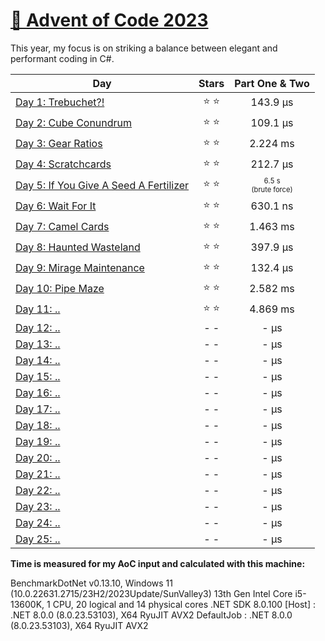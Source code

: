 # [🎄 Advent of Code 2023](https://adventofcode.com/2023)

This year, my focus is on striking a balance between elegant and performant coding in C#.

| Day                                                                                                                   |  Stars  | Part One \& Two  |
| --------------------------------------------------------------------------------------------------------------------- | :-----: | :-------: |
| [Day 1: Trebuchet?!](https://github.com/dr124/advent-of-code/blob/master/Advent._2023/Week1/Day1.cs) | ⭐️ ⭐️ | 143.9 µs |
| [Day 2: Cube Conundrum ](https://github.com/dr124/advent-of-code/blob/master/Advent._2023/Week1/Day2.cs) | ⭐️ ⭐️ | 109.1 µs |
| [Day 3: Gear Ratios](https://github.com/dr124/advent-of-code/blob/master/Advent._2023/Week1/Day3.cs)  | ⭐️ ⭐️ | 2.224 ms |
| [Day 4: Scratchcards](https://github.com/dr124/advent-of-code/blob/master/Advent._2023/Week1/Day4.cs)   | ⭐️ ⭐️ | 212.7 µs |   
| [Day 5: If You Give A Seed A Fertilizer](https://github.com/dr124/advent-of-code/blob/master/Advent._2023/Week1/Day5.cs)   | ⭐️ ⭐️ | <sub><sup>6.5 s </br> (brute force)</sup></sub> |   
| [Day 6: Wait For It](https://github.com/dr124/advent-of-code/blob/master/Advent._2023/Week1/Day6.cs)   | ⭐️ ⭐️ | 630.1 ns |  
| [Day 7: Camel Cards](https://github.com/dr124/advent-of-code/blob/master/Advent._2023/Week1/Day7.cs)   | ⭐️ ⭐️ | 1.463 ms | 
| [Day 8: Haunted Wasteland](https://github.com/dr124/advent-of-code/blob/master/Advent._2023/Week2/Day8.cs)   | ⭐️ ⭐️ | 397.9 µs |  
| [Day 9: Mirage Maintenance ](https://github.com/dr124/advent-of-code/blob/master/Advent._2023/Week2/Day9.cs)   | ⭐️ ⭐️ | 132.4 µs |  
| [Day 10: Pipe Maze](https://github.com/dr124/advent-of-code/blob/master/Advent._2023/Week2/Day10.cs) | ⭐️ ⭐️ | 2.582 ms |  
| [Day 11: ..](https://github.com/dr124/advent-of-code/blob/master/Advent._2023/Week2/Day11.cs) | ⭐️ ⭐️ | 4.869 ms |  
| [Day 12: ..](https://github.com/dr124/advent-of-code/blob/master/Advent._2023/Week2/Day12.cs) | - - | - µs |  
| [Day 13: ..](https://github.com/dr124/advent-of-code/blob/master/Advent._2023/Week2/Day13.cs) | - - | - µs |  
| [Day 14: ..](https://github.com/dr124/advent-of-code/blob/master/Advent._2023/Week2/Day14.cs) | - - | - µs | 
| [Day 15: ..](https://github.com/dr124/advent-of-code/blob/master/Advent._2023/Week3/Day15.cs) | - - | - µs |  
| [Day 16: ..](https://github.com/dr124/advent-of-code/blob/master/Advent._2023/Week3/Day16.cs) | - - | - µs |  
| [Day 17: ..](https://github.com/dr124/advent-of-code/blob/master/Advent._2023/Week3/Day17.cs) | - - | - µs |  
| [Day 18: ..](https://github.com/dr124/advent-of-code/blob/master/Advent._2023/Week3/Day18.cs) | - - | - µs |  
| [Day 19: ..](https://github.com/dr124/advent-of-code/blob/master/Advent._2023/Week3/Day19.cs) | - - | - µs |  
| [Day 20: ..](https://github.com/dr124/advent-of-code/blob/master/Advent._2023/Week3/Day20.cs) | - - | - µs |  
| [Day 21: ..](https://github.com/dr124/advent-of-code/blob/master/Advent._2023/Week3/Day21.cs) | - - | - µs |  
| [Day 22: ..](https://github.com/dr124/advent-of-code/blob/master/Advent._2023/Week4/Day22.cs) | - - | - µs |  
| [Day 23: ..](https://github.com/dr124/advent-of-code/blob/master/Advent._2023/Week4/Day23.cs) | - - | - µs |  
| [Day 24: ..](https://github.com/dr124/advent-of-code/blob/master/Advent._2023/Week4/Day24.cs) | - - | - µs |  
| [Day 25: ..](https://github.com/dr124/advent-of-code/blob/master/Advent._2023/Week4/Day25.cs) | - - | - µs |  


**Time is measured for my AoC input and calculated with this machine:**

BenchmarkDotNet v0.13.10, Windows 11 (10.0.22631.2715/23H2/2023Update/SunValley3)
13th Gen Intel Core i5-13600K, 1 CPU, 20 logical and 14 physical cores
.NET SDK 8.0.100
  [Host]     : .NET 8.0.0 (8.0.23.53103), X64 RyuJIT AVX2
  DefaultJob : .NET 8.0.0 (8.0.23.53103), X64 RyuJIT AVX2
